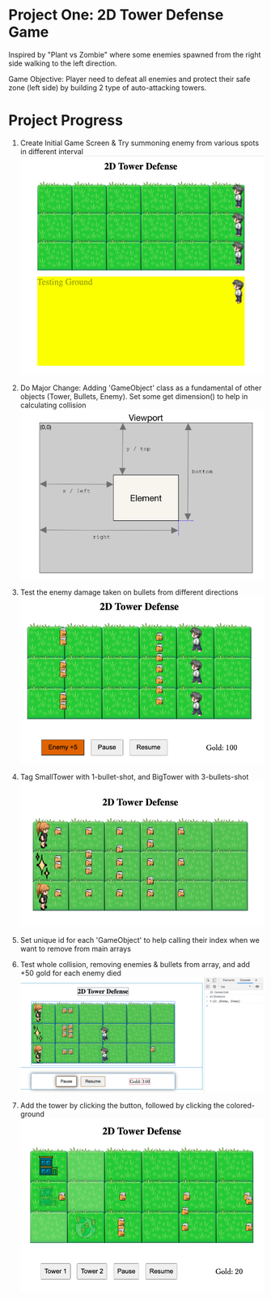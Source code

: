# Project One: 2D Tower Defense Game

Inspired by "Plant vs Zombie" where some enemies spawned from the right side walking to the left direction.

Game Objective:
Player need to defeat all enemies and protect their safe zone (left side) by building 2 type of auto-attacking towers.


# Project Progress

1. Create Initial Game Screen & Try summoning enemy from various spots in different interval
![background](./assets/readme/test-spawningAndMoving-enemy.jpg)

1. Do Major Change: Adding 'GameObject' class as a fundamental of other objects (Tower, Bullets, Enemy). Set some get dimension() to help in calculating collision
![background](./assets/readme/getter.jpg)

1. Test the enemy damage taken on bullets from different directions
![background](./assets/readme/testing-collision-diff-angle.jpg)

1. Tag SmallTower with 1-bullet-shot, and BigTower with 3-bullets-shot
![background](./assets/readme/tag-bullet-to-tower-type.jpg)

1. Set unique id for each 'GameObject' to help calling their index when we want to remove from main arrays

1. Test whole collision, removing enemies & bullets from array, and add +50 gold for each enemy died
![background](./assets/readme/addGold-and-remove-enemy-from-allEnemies.jpg)

1. Add the tower by clicking the button, followed by clicking the colored-ground
![background](./assets/readme/build-by-clicking.jpg)
